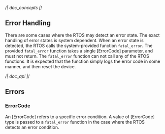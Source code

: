 /*| doc_concepts |*/
## Error Handling

There are some cases where the RTOS may detect an error state.
The exact handling of error states is system dependent.
When an error state is detected, the RTOS calls the system-provided function `fatal_error`.
The provided `fatal_error` function takes a single [<span class="api">ErrorCode</span>] parameter, and must not return.
The `fatal_error` function can not call any of the RTOS functions.
It is expected that the function simply logs the error code in some manner, and then reset the device.

/*| doc_api |*/
## Errors

### <span class="api">ErrorCode</span>

An [<span class="api">ErrorCode</span>] refers to a specific error condition.
A value of [<span class="api">ErrorCode</span>] type is passed to a `fatal_error` function in the case where the RTOS detects an error condition.
